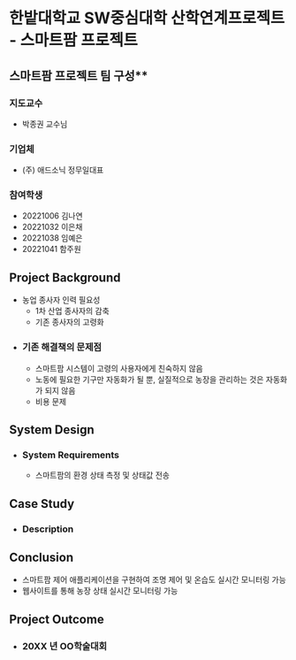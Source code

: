 # 한밭대학교 SW중심대학 산학연계프로젝트 - 스마트팜 프로젝트

## 스마트팜 프로젝트 팀 구성**
### 지도교수
 - 박종권 교수님

### 기업체 
 - (주) 애드소닉 정무일대표

### 참여학생
 - 20221006 김나연 
 - 20221032 이은채
 - 20221038 임예은
 - 20221041 함주원

## Project Background
- 농업 종사자 인력 필요성
  - 1차 산업 종사자의 감축
  - 기존 종사자의 고령화
- ### 기존 해결책의 문제점
  - 스마트팜 시스템이 고령의 사용자에게 친숙하지 않음
  - 노동에 필요한 기구만 자동화가 될 뿐, 실질적으로 농장을 관리하는 것은 자동화가 되지 않음
  - 비용 문제
  
## System Design
  - ### System Requirements
    - 스마트팜의 환경 상태 측정 및 상태값 전송
    
## Case Study
  - ### Description
  
  
## Conclusion
  - 스마트팜 제어 애플리케이션을 구현하여 조명 제어 및 온습도 실시간 모니터링 가능
  - 웹사이트를 통해 농장 상태 실시간 모니터링 가능
  
## Project Outcome
- ### 20XX 년 OO학술대회 

